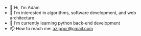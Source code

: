 - 👋 Hi, I’m Adam
- 👀 I’m interested in algorithms, software development, and web architecture
- 🌱 I’m currently learning python back-end development
- 📫 How to reach me: azippor@gmail.com

<!---
hoolaboris/hoolaboris is a ✨ special ✨ repository because its `README.md` (this file) appears on your GitHub profile.
You can click the Preview link to take a look at your changes.
--->
